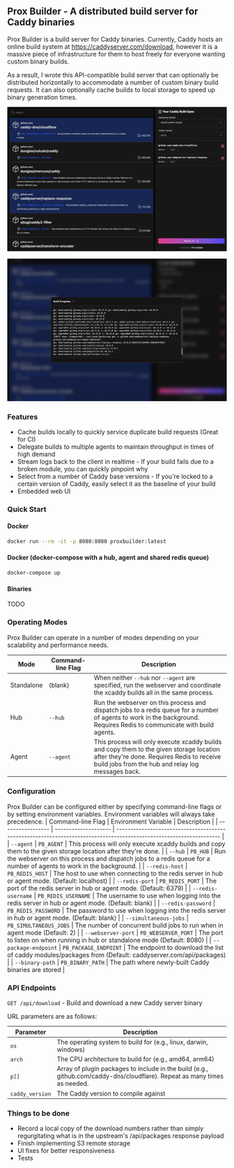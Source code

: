 ## Prox Builder - A distributed build server for Caddy binaries

Prox Builder is a build server for Caddy binaries. Currently, Caddy hosts an online build system at https://caddyserver.com/download, however it is a massive piece of infrastructure for them to host freely for everyone wanting custom binary builds.

As a result, I wrote this API-compatible build server that can optionally be distributed horizontally to accommodate a number of custom binary build requests. It can also optionally cache builds to local storage to speed up binary generation times.

![Screenshot of the package selection screen](/.github/images/build-demo-step1.png)

![Screenshot of the build process log output](/.github/images/build-demo-step2.png)

### Features

- Cache builds locally to quickly service duplicate build requests (Great for CI)
- Delegate builds to multiple agents to maintain throughput in times of high demand
- Stream logs back to the client in realtime - If your build fails due to a broken module, you can quickly pinpoint why
- Select from a number of Caddy base versions - If you're locked to a certain version of Caddy, easily select it as the baseline of your build
- Embedded web UI

### Quick Start

#### Docker

```bash
docker run --rm -it -p 8080:8080 proxbuilder:latest
```

#### Docker (docker-compose with a hub, agent and shared redis queue)

```bash
docker-compose up
```

#### Binaries

TODO

### Operating Modes

Prox Builder can operate in a number of modes depending on your scalability and performance needs.

| Mode       | Command-line Flag | Description                                                                                                                                                                                 |
| ---------- | ----------------- | ------------------------------------------------------------------------------------------------------------------------------------------------------------------------------------------- |
| Standalone | (blank)           | When neither `--hub` nor `--agent` are specified, run the webserver and coordinate the xcaddy builds all in the same process.                                                               |
| Hub        | `--hub`           | Run the webserver on this process and dispatch jobs to a redis queue for a number of agents to work in the background. Requires Redis to communicate with build agents.                     |
| Agent      | `--agent`         | This process will only execute xcaddy builds and copy them to the given storage location after they're done. Requires Redis to receive build jobs from the hub and relay log messages back. |

### Configuration

Prox Builder can be configured either by specifying command-line flags or by setting environment variables. Environment variables will always take precedence.
| Command-line Flag | Environment Variable | Description |
| ----------------- | -------------------- | ------------------------------------------------------------------------------------------------------------------- |
| `--agent` | `PB_AGENT` | This process will only execute xcaddy builds and copy them to the given storage location after they're done. |
| `--hub` | `PB_HUB` | Run the webserver on this process and dispatch jobs to a redis queue for a number of agents to work in the background. |
| `--redis-host` | `PB_REDIS_HOST` | The host to use when connecting to the redis server in hub or agent mode. (Default: localhost) |
| `--redis-port` | `PB_REDIS_PORT` | The port of the redis server in hub or agent mode. (Default: 6379) |
| `--redis-username` | `PB_REDIS_USERNAME` | The username to use when logging into the redis server in hub or agent mode. (Default: blank) |
| `--redis-password` | `PB_REDIS_PASSWORD` | The password to use when logging into the redis server in hub or agent mode. (Default: blank) |
| `--simultaneous-jobs` | `PB_SIMULTANEOUS_JOBS` | The number of concurrent build jobs to run when in agent mode (Default: 2) |
| `--webserver-port` | `PB_WEBSERVER_PORT` | The port to listen on when running in hub or standalone mode (Default: 8080) |
| `--package-endpoint` | `PB_PACKAGE_ENDPOINT` | The endpoint to download the list of caddy modules/packages from (Default: caddyserver.com/api/packages) |
| `--binary-path` | `PB_BINARY_PATH` | The path where newly-built Caddy binaries are stored |

### API Endpoints

`GET /api/download` - Build and download a new Caddy server binary

URL parameters are as follows:

| Parameter       | Description                                                                                                               |
| --------------- | ------------------------------------------------------------------------------------------------------------------------- |
| `os`            | The operating system to build for (e.g., linux, darwin, windows)                                                          |
| `arch`          | The CPU architecture to build for (e.g., amd64, arm64)                                                                    |
| `p[]`           | Array of plugin packages to include in the build (e.g., github.com/caddy-dns/cloudflare). Repeat as many times as needed. |
| `caddy_version` | The Caddy version to compile against                                                                                      |

### Things to be done

- Record a local copy of the download numbers rather than simply regurgitating what is in the upstream's /api/packages response payload
- Finish implementing S3 remote storage
- UI fixes for better responsiveness
- Tests
